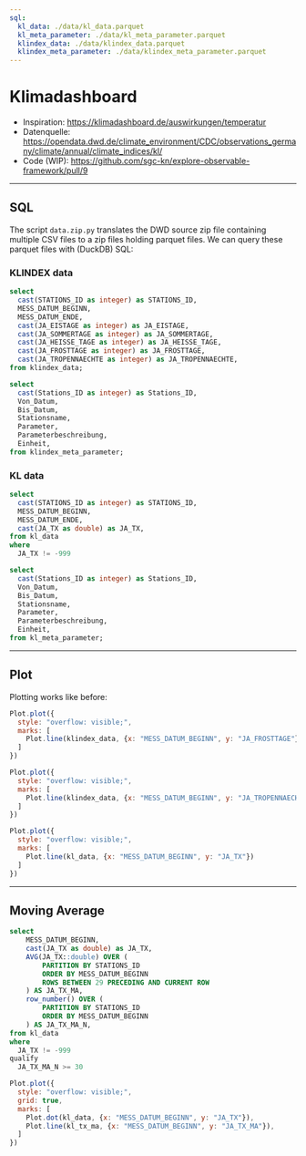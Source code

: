 ```yaml
---
sql:
  kl_data: ./data/kl_data.parquet
  kl_meta_parameter: ./data/kl_meta_parameter.parquet
  klindex_data: ./data/klindex_data.parquet
  klindex_meta_parameter: ./data/klindex_meta_parameter.parquet
---
```


# Klimadashboard

- Inspiration: https://klimadashboard.de/auswirkungen/temperatur
- Datenquelle: https://opendata.dwd.de/climate_environment/CDC/observations_germany/climate/annual/climate_indices/kl/
- Code (WIP): https://github.com/sgc-kn/explore-observable-framework/pull/9

---

## SQL

The script `data.zip.py` translates the DWD source zip file containing
multiple CSV files to a zip files holding parquet files. We can query
these parquet files with (DuckDB) SQL:

### KLINDEX data


```sql id=klindex_data display
select
  cast(STATIONS_ID as integer) as STATIONS_ID,
  MESS_DATUM_BEGINN,
  MESS_DATUM_ENDE,
  cast(JA_EISTAGE as integer) as JA_EISTAGE,
  cast(JA_SOMMERTAGE as integer) as JA_SOMMERTAGE,
  cast(JA_HEISSE_TAGE as integer) as JA_HEISSE_TAGE,
  cast(JA_FROSTTAGE as integer) as JA_FROSTTAGE,
  cast(JA_TROPENNAECHTE as integer) as JA_TROPENNAECHTE,
from klindex_data;
```

```sql id=klindex_meta_parameter display
select
  cast(Stations_ID as integer) as Stations_ID,
  Von_Datum,
  Bis_Datum,
  Stationsname,
  Parameter,
  Parameterbeschreibung,
  Einheit,
from klindex_meta_parameter;
```

### KL data

```sql id=kl_data display
select
  cast(STATIONS_ID as integer) as STATIONS_ID,
  MESS_DATUM_BEGINN,
  MESS_DATUM_ENDE,
  cast(JA_TX as double) as JA_TX,
from kl_data
where
  JA_TX != -999
```

```sql id=kl_meta_parameter display
select
  cast(Stations_ID as integer) as Stations_ID,
  Von_Datum,
  Bis_Datum,
  Stationsname,
  Parameter,
  Parameterbeschreibung,
  Einheit,
from kl_meta_parameter;
```

---

## Plot

Plotting works like before:

```js
Plot.plot({
  style: "overflow: visible;",
  marks: [
    Plot.line(klindex_data, {x: "MESS_DATUM_BEGINN", y: "JA_FROSTTAGE"})
  ]
})
```

```js
Plot.plot({
  style: "overflow: visible;",
  marks: [
    Plot.line(klindex_data, {x: "MESS_DATUM_BEGINN", y: "JA_TROPENNAECHTE"})
  ]
})
```

```js
Plot.plot({
  style: "overflow: visible;",
  marks: [
    Plot.line(kl_data, {x: "MESS_DATUM_BEGINN", y: "JA_TX"})
  ]
})
```

---

## Moving Average

```sql id=kl_tx_ma
select
    MESS_DATUM_BEGINN,
    cast(JA_TX as double) as JA_TX,
    AVG(JA_TX::double) OVER (
        PARTITION BY STATIONS_ID
        ORDER BY MESS_DATUM_BEGINN
        ROWS BETWEEN 29 PRECEDING AND CURRENT ROW
    ) AS JA_TX_MA,
    row_number() OVER (
        PARTITION BY STATIONS_ID
        ORDER BY MESS_DATUM_BEGINN
    ) AS JA_TX_MA_N,
from kl_data
where
  JA_TX != -999
qualify
  JA_TX_MA_N >= 30
```

```js
Plot.plot({
  style: "overflow: visible;",
  grid: true,
  marks: [
    Plot.dot(kl_data, {x: "MESS_DATUM_BEGINN", y: "JA_TX"}),
    Plot.line(kl_tx_ma, {x: "MESS_DATUM_BEGINN", y: "JA_TX_MA"}),
  ]
})
```
